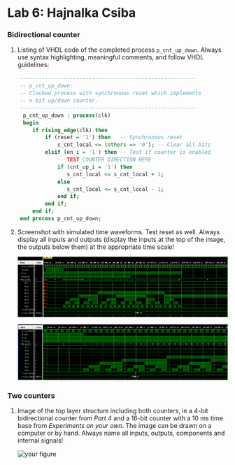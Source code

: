# Lab 6: Hajnalka Csiba

### Bidirectional counter

1. Listing of VHDL code of the completed process `p_cnt_up_down`. Always use syntax highlighting, meaningful comments, and follow VHDL guidelines:

```vhdl
    --------------------------------------------------------
    -- p_cnt_up_down:
    -- Clocked process with synchronous reset which implements
    -- n-bit up/down counter.
    --------------------------------------------------------
     p_cnt_up_down : process(clk)
     begin
        if rising_edge(clk) then       
            if (reset = '1') then   -- Synchronous reset
                s_cnt_local <= (others => '0'); -- Clear all bits
            elsif (en_i = '1') then -- Test if counter is enabled
                -- TEST COUNTER DIRECTION HERE
                if (cnt_up_i = '1') then
                   s_cnt_local <= s_cnt_local + 1;
                else  
                   s_cnt_local <= s_cnt_local - 1;
                end if;                                    
            end if;
        end if;
    end process p_cnt_up_down;
```

2. Screenshot with simulated time waveforms. Test reset as well. Always display all inputs and outputs (display the inputs at the top of the image, the outputs below them) at the appropriate time scale!

   ![your figure](lab6_1.png)
   
   
   ![your figure](lab6_2.png)

### Two counters

1. Image of the top layer structure including both counters, ie a 4-bit bidirectional counter from *Part 4* and a 16-bit counter with a 10 ms time base from *Experiments on your own*. The image can be drawn on a computer or by hand. Always name all inputs, outputs, components and internal signals!

   ![your figure]()
